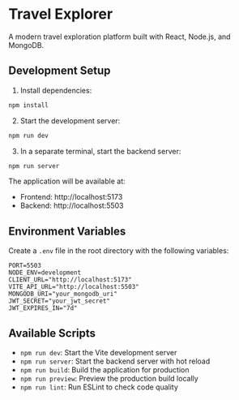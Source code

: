 # Travel Explorer

A modern travel exploration platform built with React, Node.js, and MongoDB.

## Development Setup

1. Install dependencies:
```bash
npm install
```

2. Start the development server:
```bash
npm run dev
```

3. In a separate terminal, start the backend server:
```bash
npm run server
```

The application will be available at:
- Frontend: http://localhost:5173
- Backend: http://localhost:5503

## Environment Variables

Create a `.env` file in the root directory with the following variables:

```env
PORT=5503
NODE_ENV=development
CLIENT_URL="http://localhost:5173"
VITE_API_URL="http://localhost:5503"
MONGODB_URI="your_mongodb_uri"
JWT_SECRET="your_jwt_secret"
JWT_EXPIRES_IN="7d"
```

## Available Scripts

- `npm run dev`: Start the Vite development server
- `npm run server`: Start the backend server with hot reload
- `npm run build`: Build the application for production
- `npm run preview`: Preview the production build locally
- `npm run lint`: Run ESLint to check code quality

